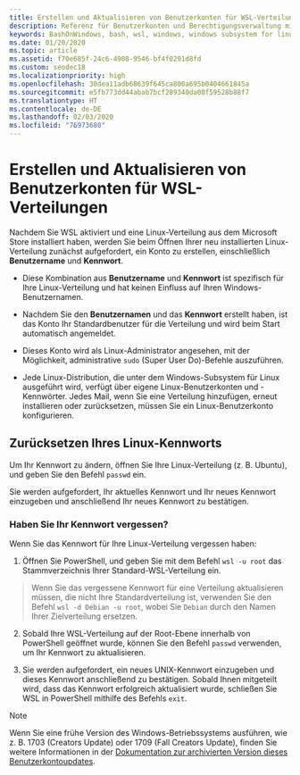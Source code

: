 ```yaml
---
title: Erstellen und Aktualisieren von Benutzerkonten für WSL-Verteilungen
description: Referenz für Benutzerkonten und Berechtigungsverwaltung mit dem Windows-Subsystem für Linux.
keywords: BashOnWindows, bash, wsl, windows, windows subsystem for linux, windowssubsystem, ubuntu, user accounts
ms.date: 01/20/2020
ms.topic: article
ms.assetid: f70e685f-24c6-4908-9546-bf4f0291d8fd
ms.custom: seodec18
ms.localizationpriority: high
ms.openlocfilehash: 30dea11adb68639f645ca800a695b0404661845a
ms.sourcegitcommit: e5fb773dd44abab7bcf289340da00f59528b88f7
ms.translationtype: HT
ms.contentlocale: de-DE
ms.lasthandoff: 02/03/2020
ms.locfileid: "76973680"
---
```

# <a name="create-and-update-user-accounts-for-wsl-distributions"></a>Erstellen und Aktualisieren von Benutzerkonten für WSL-Verteilungen

Nachdem Sie WSL aktiviert und eine Linux-Verteilung aus dem Microsoft Store installiert haben, werden Sie beim Öffnen Ihrer neu installierten Linux-Verteilung zunächst aufgefordert, ein Konto zu erstellen, einschließlich **Benutzername** und **Kennwort**.

- Diese Kombination aus **Benutzername** und **Kennwort** ist spezifisch für Ihre Linux-Verteilung und hat keinen Einfluss auf Ihren Windows-Benutzernamen.

- Nachdem Sie den **Benutzernamen** und das **Kennwort** erstellt haben, ist das Konto Ihr Standardbenutzer für die Verteilung und wird beim Start automatisch angemeldet.

- Dieses Konto wird als Linux-Administrator angesehen, mit der Möglichkeit, administrative `sudo` (Super User Do)-Befehle auszuführen.

- Jede Linux-Distribution, die unter dem Windows-Subsystem für Linux ausgeführt wird, verfügt über eigene Linux-Benutzerkonten und -Kennwörter.  Jedes Mail, wenn Sie eine Verteilung hinzufügen, erneut installieren oder zurücksetzen, müssen Sie ein Linux-Benutzerkonto konfigurieren.

## <a name="reset-your-linux-password"></a>Zurücksetzen Ihres Linux-Kennworts

Um Ihr Kennwort zu ändern, öffnen Sie Ihre Linux-Verteilung (z. B. Ubuntu), und geben Sie den Befehl `passwd` ein.

Sie werden aufgefordert, Ihr aktuelles Kennwort und Ihr neues Kennwort einzugeben und anschließend Ihr neues Kennwort zu bestätigen.

### <a name="forgot-your-password"></a>Haben Sie Ihr Kennwort vergessen?

Wenn Sie das Kennwort für Ihre Linux-Verteilung vergessen haben:

1. Öffnen Sie PowerShell, und geben Sie mit dem Befehl `wsl -u root` das Stammverzeichnis Ihrer Standard-WSL-Verteilung ein.

> Wenn Sie das vergessene Kennwort für eine Verteilung aktualisieren müssen, die nicht Ihre Standardverteilung ist, verwenden Sie den Befehl `wsl -d Debian -u root`, wobei Sie `Debian` durch den Namen Ihrer Zielverteilung ersetzen.

2. Sobald Ihre WSL-Verteilung auf der Root-Ebene innerhalb von PowerShell geöffnet wurde, können Sie den Befehl `passwd` verwenden, um Ihr Kennwort zu aktualisieren.

3. Sie werden aufgefordert, ein neues UNIX-Kennwort einzugeben und dieses Kennwort anschließend zu bestätigen. Sobald Ihnen mitgeteilt wird, dass das Kennwort erfolgreich aktualisiert wurde, schließen Sie WSL in PowerShell mithilfe des Befehls `exit`.

> [!NOTE]
> Wenn Sie eine frühe Version des Windows-Betriebssystems ausführen, wie z. B. 1703 (Creators Update) oder 1709 (Fall Creators Update), finden Sie weitere Informationen in der [Dokumentation zur archivierten Version dieses Benutzerkontoupdates](./user-support-archived.md).
